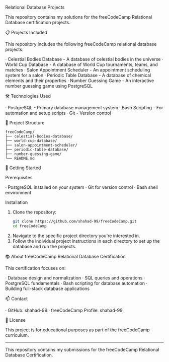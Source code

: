 Relational Database Projects

This repository contains my solutions for the freeCodeCamp Relational Database certification projects.

📋 Projects Included

This repository includes the following freeCodeCamp relational database projects:

· Celestial Bodies Database - A database of celestial bodies in the universe
· World Cup Database - A database of World Cup tournaments, teams, and matches
· Salon Appointment Scheduler - An appointment scheduling system for a salon
· Periodic Table Database - A database of chemical elements and their properties
· Number Guessing Game - An interactive number guessing game using PostgreSQL

🛠 Technologies Used

· PostgreSQL - Primary database management system
· Bash Scripting - For automation and setup scripts
· Git - Version control

📁 Project Structure

```
freeCodeCamp/
├── celestial-bodies-database/
├── world-cup-database/
├── salon-appointment-scheduler/
├── periodic-table-database/
├── number-guessing-game/
└── README.md
```

🚀 Getting Started

Prerequisites

· PostgreSQL installed on your system
· Git for version control
· Bash shell environment

Installation

1. Clone the repository:
   ```bash
   git clone https://github.com/shahad-99/freeCodeCamp.git
   cd freeCodeCamp
   ```
2. Navigate to the specific project directory you're interested in.
3. Follow the individual project instructions in each directory to set up the database and run the projects.

📚 About freeCodeCamp Relational Database Certification

This certification focuses on:

· Database design and normalization
· SQL queries and operations
· PostgreSQL fundamentals
· Bash scripting for database automation
· Building full-stack database applications

📫 Contact

· GitHub: shahad-99
· freeCodeCamp Profile: shahad-99

📄 License

This project is for educational purposes as part of the freeCodeCamp curriculum.

---

This repository contains my submissions for the freeCodeCamp Relational Database Certification.
